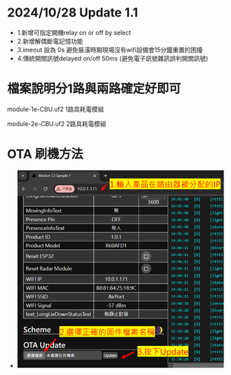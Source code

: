 # 2024/10/28 Update 1.1

  - 1.新增可指定開機relay on or off by select
  - 2.新增解偶斷電記憶功能
  - 3.imeout 設為 0s 避免裝潢時期現場沒有wifi設備會15分鐘重置的困擾
  - 4.傳統開關訊號delayed on/off 50ms (避免電子訊號雜訊誤判開關訊號)

# 檔案說明分1路與兩路確定好即可

  module-1e-CBU.uf2   1路具耗電模組

  module-2e-CBU.uf2   2路具耗電模組

# OTA 刷機方法
- ![Mosquitto_broker](/wall_switch/image/ota.png)  

